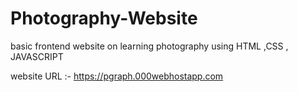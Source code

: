 # Photography-Website
basic frontend website on learning photography using HTML ,CSS , JAVASCRIPT


website URL :-  https://pgraph.000webhostapp.com
